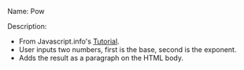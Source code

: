 Name: Pow

Description:
- From Javascript.info's [Tutorial](http://javascript.info/function-basics).
- User inputs two numbers, first is the base, second is the exponent.
- Adds the result as a paragraph on the HTML body.